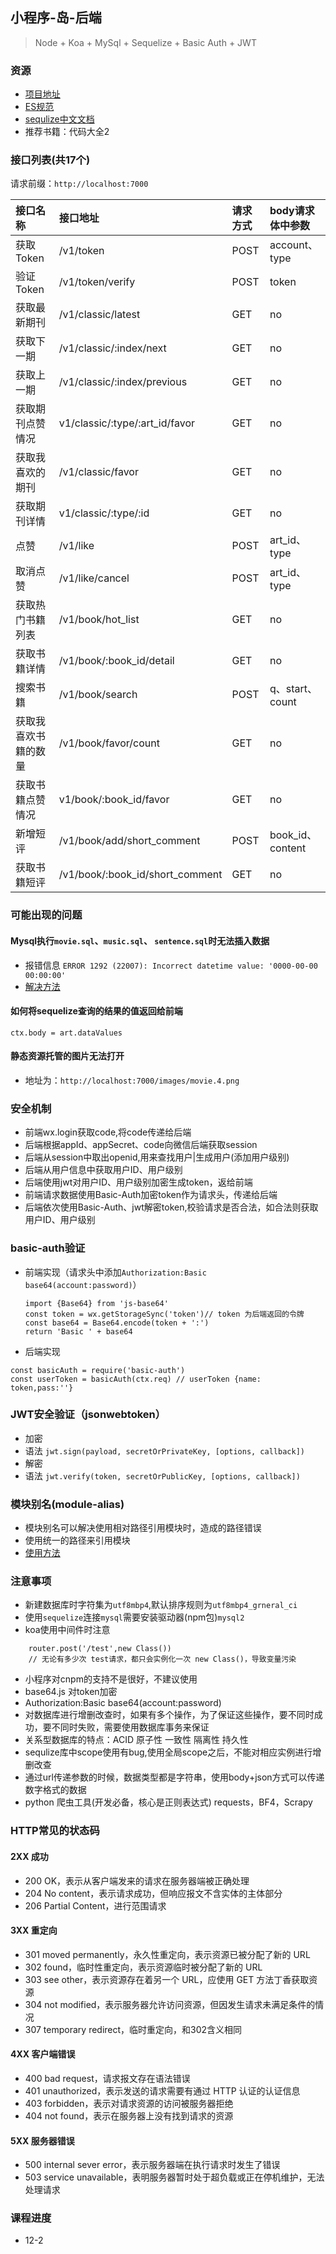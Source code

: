 ## 小程序-岛-后端
> Node + Koa + MySql + Sequelize + Basic Auth + JWT 

### 资源
* [项目地址](https://github.com/TaleLin) 
* [ES规范](https://github/tc39 )
* [sequlize中文文档](https://itbilu.com/nodejs/npm/VkYIaRPz-.html#)
* 推荐书籍：代码大全2


### 接口列表(共17个)
请求前缀：`http://localhost:7000`

| 接口名称 | 接口地址 | 请求方式 | body请求体中参数 |
|:------|:------|:------|:------|
| 获取Token | /v1/token | POST | account、type |
| 验证Token | /v1/token/verify | POST | token |
|获取最新期刊| /v1/classic/latest | GET | no |
|获取下一期| /v1/classic/:index/next | GET | no |
|获取上一期| /v1/classic/:index/previous | GET | no |
|获取期刊点赞情况| v1/classic/:type/:art_id/favor | GET | no|
|获取我喜欢的期刊| /v1/classic/favor | GET | no |
|获取期刊详情| v1/classic/:type/:id | GET | no |
|点赞| /v1/like | POST | art_id、type |
|取消点赞| /v1/like/cancel | POST | art_id、type |
|获取热门书籍列表| /v1/book/hot_list | GET| no |
|获取书籍详情| /v1/book/:book_id/detail | GET | no |
|搜索书籍| /v1/book/search | POST | q、start、count |
|获取我喜欢书籍的数量| /v1/book/favor/count | GET | no |
|获取书籍点赞情况| v1/book/:book_id/favor | GET | no |
|新增短评| /v1/book/add/short_comment | POST | book_id、content |
|获取书籍短评| /v1/book/:book_id/short_comment | GET | no |


### 可能出现的问题
#### Mysql执行`movie.sql`、`music.sql`、 `sentence.sql`时无法插入数据
* 报错信息 `ERROR 1292 (22007): Incorrect datetime value: '0000-00-00 00:00:00'`
* [解决方法](https://blog.csdn.net/zhengwei125/article/details/79003563/)
#### 如何将sequelize查询的结果的值返回给前端
```
ctx.body = art.dataValues
```
#### 静态资源托管的图片无法打开
* 地址为：`http://localhost:7000/images/movie.4.png`

### 安全机制
* 前端wx.login获取code,将code传递给后端
* 后端根据appId、appSecret、code向微信后端获取session
* 后端从session中取出openid,用来查找用户|生成用户(添加用户级别)
* 后端从用户信息中获取用户ID、用户级别
* 后端使用jwt对用户ID、用户级别加密生成token，返给前端
* 前端请求数据使用Basic-Auth加密token作为请求头，传递给后端
* 后端依次使用Basic-Auth、jwt解密token,校验请求是否合法，如合法则获取用户ID、用户级别


### basic-auth验证
* 前端实现（请求头中添加`Authorization:Basic base64(account:password)`）
  ```
  import {Base64} from 'js-base64'
  const token = wx.getStorageSync('token')// token 为后端返回的令牌
  const base64 = Base64.encode(token + ':')
  return 'Basic ' + base64
  ```
* 后端实现
```
const basicAuth = require('basic-auth')
const userToken = basicAuth(ctx.req) // userToken {name: token,pass:''}
```

### JWT安全验证（jsonwebtoken）
* 加密
* 语法 `jwt.sign(payload, secretOrPrivateKey, [options, callback])`
* 解密
* 语法 `jwt.verify(token, secretOrPublicKey, [options, callback])`

### 模块别名(module-alias)
* 模块别名可以解决使用相对路径引用模块时，造成的路径错误
* 使用统一的路径来引用模块
* [使用方法](https://www.npmjs.com/package/module-alias)


### 注意事项
* 新建数据库时字符集为`utf8mbp4`,默认排序规则为`utf8mbp4_grneral_ci`
* 使用`sequelize`连接`mysql`需要安装驱动器(npm包)`mysql2`
* koa使用中间件时注意
```
    router.post('/test',new Class())
    // 无论有多少次 test请求，都只会实例化一次 new Class()，导致变量污染
```
* 小程序对cnpm的支持不是很好，不建议使用
* base64.js 对token加密
* Authorization:Basic base64(account:password)
* 对数据库进行增删改查时，如果有多个操作，为了保证这些操作，要不同时成功，要不同时失败，需要使用数据库事务来保证 
* 关系型数据库的特点：ACID 原子性 一致性 隔离性 持久性
* sequlize库中scope使用有bug,使用全局scope之后，不能对相应实例进行增删改查
* 通过url传递参数的时候，数据类型都是字符串，使用body+json方式可以传递数字格式的数据
* python 爬虫工具(开发必备，核心是正则表达式)  requests，BF4，Scrapy


### HTTP常见的状态码

#### 2XX 成功
* 200 OK，表示从客户端发来的请求在服务器端被正确处理
* 204 No content，表示请求成功，但响应报文不含实体的主体部分
* 206 Partial Content，进行范围请求

#### 3XX 重定向
* 301 moved permanently，永久性重定向，表示资源已被分配了新的 URL
* 302 found，临时性重定向，表示资源临时被分配了新的 URL
* 303 see other，表示资源存在着另一个 URL，应使用 GET 方法丁香获取资源
* 304 not modified，表示服务器允许访问资源，但因发生请求未满足条件的情况
* 307 temporary redirect，临时重定向，和302含义相同

#### 4XX 客户端错误
* 400 bad request，请求报文存在语法错误
* 401 unauthorized，表示发送的请求需要有通过 HTTP 认证的认证信息
* 403 forbidden，表示对请求资源的访问被服务器拒绝
* 404 not found，表示在服务器上没有找到请求的资源

#### 5XX 服务器错误
* 500 internal sever error，表示服务器端在执行请求时发生了错误
* 503 service unavailable，表明服务器暂时处于超负载或正在停机维护，无法处理请求

### 课程进度
* 12-2